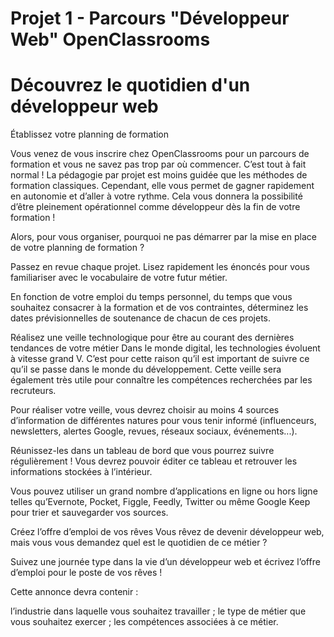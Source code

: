 # Projet 1 - Parcours "Développeur Web" OpenClassrooms
# Découvrez le quotidien d'un développeur web

Établissez votre planning de formation

Vous venez de vous inscrire chez OpenClassrooms pour un parcours de formation et vous ne savez pas trop par où commencer. C’est tout à fait normal ! La pédagogie par projet est moins guidée que les méthodes de formation classiques. Cependant, elle vous  permet de gagner rapidement en autonomie et d’aller à votre rythme. Cela vous donnera la possibilité d’être pleinement opérationnel comme développeur dès la fin de votre formation !

Alors, pour vous organiser, pourquoi ne pas démarrer par la mise en place de votre planning de formation ?

Passez en revue chaque projet. Lisez rapidement les énoncés pour vous familiariser avec le vocabulaire de votre futur métier.

En fonction de votre emploi du temps personnel, du temps que vous souhaitez consacrer à la formation et de vos contraintes, déterminez les dates prévisionnelles de soutenance de chacun de ces projets.

Réalisez une veille technologique pour être au courant des dernières tendances de votre métier
Dans le monde digital, les technologies évoluent à vitesse grand V. C’est pour cette raison qu’il est important de suivre ce qu’il se passe dans le monde du développement. Cette veille sera également très utile pour connaître les compétences recherchées par les recruteurs.

Pour réaliser votre veille, vous devrez choisir au moins 4 sources d’information de différentes natures pour vous tenir informé (influenceurs, newsletters, alertes Google, revues, réseaux sociaux, événements...).

Réunissez-les dans un tableau de bord que vous pourrez suivre régulièrement ! Vous devrez pouvoir éditer ce tableau et retrouver les informations stockées à l’intérieur.

Vous pouvez utiliser un grand nombre d’applications en ligne ou hors ligne telles qu’Evernote, Pocket, Figgle, Feedly, Twitter ou même Google Keep pour trier et sauvegarder vos sources.

Créez l’offre d’emploi de vos rêves
Vous rêvez de devenir développeur web, mais vous vous demandez quel est le quotidien de ce métier ?

Suivez une journée type dans la vie d’un développeur web et écrivez l’offre d’emploi pour le poste de vos rêves !

Cette annonce devra contenir :

l’industrie dans laquelle vous souhaitez travailler ;
le type de métier que vous souhaitez exercer ;
les compétences associées à ce métier.
